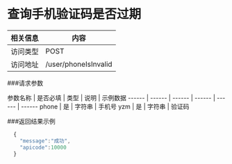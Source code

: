 
# 查询手机验证码是否过期
 相关信息 | 内容
 ------ | ------
 访问类型 | POST
 访问地址 | /user/phoneIsInvalid

###请求参数

 参数名称 | 是否必填 | 类型 | 说明 | 示例数据
 ------ | ------ | ------ | ------ | ------ | ------
 phone | 是 | 字符串 | 手机号
 yzm | 是 | 字符串 | 验证码

###返回结果示例

```javascript
  {
  	"message":"成功",
  	"apicode":10000
  }



```
